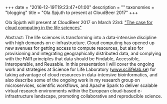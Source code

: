 +++
date = "2016-12-19T19:23:47+01:00"
description = ""
taxonomies = "blogging"
title = "Ola Spjuth to present at CloudBeer 2017"
+++

Ola Spjuth will present at CloudBeer 2017 on March 23rd: ["The case for cloud computing in the life sciences"](http://cloudbeerstockholm-march17.confetti.events/)

Abstract:
The life sciences is transforming into a data-intensive discipline with high demands on e-infrastructure. Cloud computing has opened up new avenues for getting access to compute resources, but also for provisioning and integrating geographically distributed data, and complying with the FAIR principles that data should be Findable, Accessible, Interoperable, and Reusable. In this presentation I will cover the ongoing work and strategies at Science for Life Laboratory (www.scilifelab.se) for taking advantage of cloud resources in data-intensive bioinformatics, and also describe some of the ongoing work in my research group on microservices, scientific workflows, and Apache Spark to deliver scalable virtual research environments within the European cloud-based e-infrastructure landscape, promoting collaborative and reproducible science.




